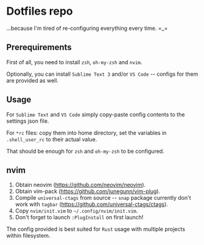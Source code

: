 # Dotfiles repo

...because I'm tired of re-configuring everything every time. =_=

## Prerequirements

First of all, you need to install `zsh`, `oh-my-zsh` and `nvim`.

Optionally, you can install `Sublime Text 3` and/or `VS Code` -- configs for them are provided as well.

## Usage

For `Sublime Text` and `VS Code` simply copy-paste config contents to the settings json file.

For `*rc` files: copy them into home directory, set the variables in `.shell_user_rc` to their actual value.

That should be enough for `zsh` and `oh-my-zsh` to be configured.

## nvim

1. Obtain neovim (https://github.com/neovim/neovim).
2. Obtain vim-pack (https://github.com/junegunn/vim-plug).
3. Compile `universal-ctags` from source -- `snap` package currently don't work with `tagbar` (https://github.com/universal-ctags/ctags).
4. Copy `nvim/init.vim` to `~/.config/nvim/init.vim`.
5. Don't forget to launch `:PlugInstall` on first launch!

The config provided is best suited for `Rust` usage with multiple projects within filesystem.

